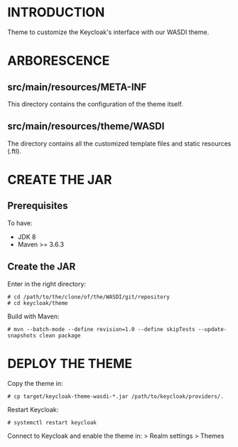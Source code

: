 # INTRODUCTION

Theme to customize the Keycloak's interface with our WASDI theme.

# ARBORESCENCE

## src/main/resources/META-INF

This directory contains the configuration of the theme itself.

## src/main/resources/theme/WASDI

The directory contains all the customized template files and static resources (.ftl).

# CREATE THE JAR

## Prerequisites

To have:
  - JDK 8
  - Maven >= 3.6.3

## Create the JAR

Enter in the right directory:

```
# cd /path/to/the/clone/of/the/WASDI/git/repository
# cd keycloak/theme
```

Build with Maven:

```
# mvn --batch-mode --define revision=1.0 --define skipTests --update-snapshots clean package
```

# DEPLOY THE THEME

Copy the theme in:

```
# cp target/keycloak-theme-wasdi-*.jar /path/to/keycloak/providers/.
```

Restart Keycloak:

```
# systemctl restart keycloak
```

Connect to Keycloak and enable the theme in: <your realm> > Realm settings > Themes
